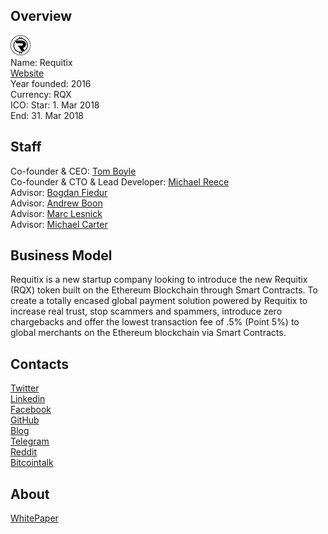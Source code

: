 ## Overview
![logo](../projects/logo/requitix.png)  
Name: Requitix  
[Website](https://www.requitix.io/)  
Year founded: 2016  
Currency: RQX  
ICO: Star: 1. Mar 2018  
End: 31. Mar 2018
## Staff
Co-founder & CEO: [Tom Boyle](../people/tom_boyle.md)  
Co-founder & CTO & Lead Developer: [Michael Reece](../people/michael_reece.md)  
Advisor: [Bogdan Fiedur](../people/bogdan_fiedur.md)  
Advisor: [Andrew Boon](../people/andrew_boon.md)  
Advisor: [Marc Lesnick](../people/marc_lesnick.md)  
Advisor: [Michael Carter](../people/michael_carter.md)  
## Business Model
Requitix is a new startup company looking to introduce the new Requitix (RQX) token built on the Ethereum Blockchain through Smart Contracts. To create a totally encased global payment solution powered by Requitix to increase real trust, stop scammers and spammers, introduce zero chargebacks and offer the lowest transaction fee of .5% (Point 5%) to global merchants on the Ethereum blockchain via Smart Contracts.
## Contacts  
[Twitter](https://twitter.com/requitix/)  
[Linkedin](https://www.linkedin.com/company/requitix/)  
[Facebook](https://www.facebook.com/requitix/)    
[GitHub](https://github.com/requitix)  
[Blog](https://medium.com/@requitix)  
[Telegram](https://t.me/joinchat/GLfuThFXx2ME9V_B8RdDrg)  
[Reddit](https://www.reddit.com/user/requitix/)  
[Bitcointalk](https://bitcointalk.org/index.php?topic=2218171.0)
## About  
[WhitePaper](https://www.requitix.io/requitix-whitepaper.pdf)  
